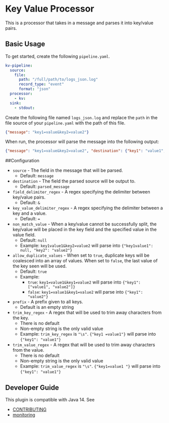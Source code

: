 # Key Value Processor
This is a processor that takes in a message and parses it into key/value pairs.

## Basic Usage
To get started, create the following `pipeline.yaml`.
```yaml
kv-pipeline:
  source:
    file:
      path: "/full/path/to/logs_json.log"
      record_type: "event"
      format: "json"
  processor:
    - kv:
  sink:
    - stdout:
```

Create the following file named `logs_json.log` and replace the `path` in the file source of your `pipeline.yaml` with the path of this file.

```json
{"message": "key1=value&key2=value2"}
```

When run, the processor will parse the message into the following output:

```json
{"message": "key1=value&key2=value2", "destination": {"key1": "value1", "key2": "value2"}}
```

##Configuration
* `source` - The field in the message that will be parsed. 
  * Default: `message`
* `destination` - The field the parsed source will be output to.
  * Default: `parsed_message`
* `field_delimiter_regex` - A regex specifying the delimiter between key/value pairs.
  * Default: `&`
* `key_value_delimiter_regex` - A regex specifying the delimiter between a key and a value.
  * Default: `=`
* `non_match_value` - When a key/value cannot be successfully split, the key/value will be placed in the key field and the specified value in the value field.
  * Default: `null`
  * Example: `key1value1&key2=value2` will parse into `{"key1value1": null, "key2": "value2"}`
* `allow_duplicate_values` - When set to `true`, duplicate keys will be coalesced into an array of values. When set to `false`, the last value of the key seen will be used.
  * Default: `true`
  * Example:
    * `true`: `key1=value1&key1=value2` will parse into `{"key1": ["value1", "value2"]}`
    * `false`: `key1=value1&key1=value2` will parse into `{"key1": "value2"}`
* `prefix` - A prefix given to all keys.
  * Default is an empty string
* `trim_key_regex` - A regex that will be used to trim away characters from the key.
  * There is no default
  * Non-empty string is the only valid value
  * Example: `trim_key_regex` is `"\s"`. `{"key1 =value1"}` will parse into `{"key1": "value1"}`
* `trim_value_regex` - A regex that will be used to trim away characters from the value.
  * There is no default
  * Non-empty string is the only valid value
  * Example: `trim_value_regex` is `"\s"`. `{"key1=value1 "}` will parse into `{"key1": "value1"}`

## Developer Guide
This plugin is compatible with Java 14. See
- [CONTRIBUTING](https://github.com/opensearch-project/data-prepper/blob/main/CONTRIBUTING.md)
- [monitoring](https://github.com/opensearch-project/data-prepper/blob/main/docs/readme/monitoring.md)
